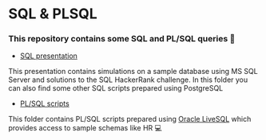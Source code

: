 # SQL & PLSQL
### This repository contains some SQL and PL/SQL queries 📁

- [SQL presentation](SQL/SQL.pdf)

This presentation contains simulations on a sample database using MS SQL Server and solutions to the SQL HackerRank challenge. In this folder you can also find some other SQL scripts prepared using PostgreSQL

- [PL/SQL scripts](https://github.com/mksiazkiewicz/SQL_PLSQL/tree/main/PL%20SQL)

This folder contains PL/SQL scripts prepared using [Oracle LiveSQL](https://livesql.oracle.com) which provides access to sample schemas like HR 💻
